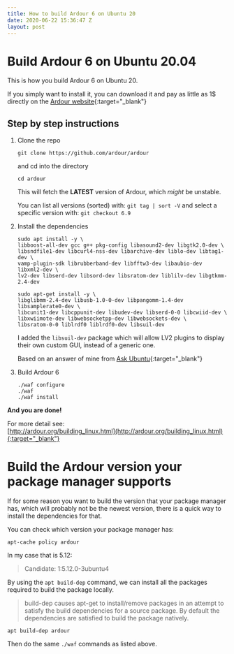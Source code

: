 ```yaml
---
title: How to build Ardour 6 on Ubuntu 20
date: 2020-06-22 15:36:47 Z
layout: post
---
```


# Build Ardour 6 on Ubuntu 20.04

This is how you build Ardour 6 on Ubuntu 20.

If you simply want to install it, you can download it and pay as little as 1$ directly on the
[Ardour website](https://community.ardour.org/download){:target="_blank"}


## Step by step instructions

1. Clone the repo

   `git clone https://github.com/ardour/ardour`

   and cd into the directory

   `cd ardour`

   This will fetch the **LATEST** version of Ardour, which *might* be unstable.

   You can list all versions (sorted) with: `git tag | sort -V` and select a specific version with: `git checkout 6.9`

2. Install the dependencies

   ```shell
   sudo apt install -y \
   libboost-all-dev gcc g++ pkg-config libasound2-dev libgtk2.0-dev \
   libsndfile1-dev libcurl4-nss-dev libarchive-dev liblo-dev libtag1-dev \
   vamp-plugin-sdk librubberband-dev libfftw3-dev libaubio-dev libxml2-dev \
   lv2-dev libserd-dev libsord-dev libsratom-dev liblilv-dev libgtkmm-2.4-dev
   ```

   ```shell
   sudo apt-get install -y \
   libglibmm-2.4-dev libusb-1.0-0-dev libpangomm-1.4-dev libsamplerate0-dev \
   libcunit1-dev libcppunit-dev libudev-dev libserd-0-0 libcwiid-dev \
   libxwiimote-dev libwebsocketpp-dev libwebsockets-dev \
   libsratom-0-0 liblrdf0 liblrdf0-dev libsuil-dev
   ```

   I added the `libsuil-dev` package which will allow LV2 plugins to display their own custom GUI, instead of a generic one.

   Based on an answer of mine from [Ask Ubuntu](https://askubuntu.com/questions/1020879/building-ardour-5){:target="_blank"}

3. Build Ardour 6

   ```shell
   ./waf configure
   ./waf
   ./waf install
   ```


**And you are done!**

For more detail see:  
[http://ardour.org/building_linux.html](http://ardour.org/building_linux.html){:target="_blank"}


# Build the Ardour version your package manager supports

If for some reason you want to build the version that your package manager has, which will probably not be the newest version,
there is a quick way to install the dependencies for that.

You can check which version your package manager has:

```shell
apt-cache policy ardour
```

In my case that is 5.12:

>   Candidate: 1:5.12.0-3ubuntu4


By using the `apt build-dep` command, we can install all the packages required to build the package locally.

> build-dep causes apt-get to install/remove packages in an attempt to satisfy the build dependencies for a source package.
> By default the dependencies are satisfied to build the package natively.

```shell
apt build-dep ardour
```

Then do the same `./waf` commands as listed above.
